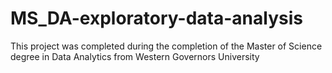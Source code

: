 # MS_DA-exploratory-data-analysis
This project was completed during the completion of the Master of Science degree in Data Analytics from Western Governors University
